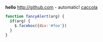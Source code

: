 **hello**
http://github.com - automatic!
[caccola](http://github.com)

```javascript
function fancyAlert(arg) {
  if(arg) {
    $.facebox({div:'#foo'})
  }
}
```
